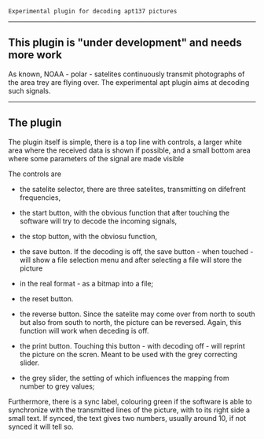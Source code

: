 
    Experimental plugin for decoding apt137 pictures

------------------------------------------------------------------------
This plugin is "under development" and needs more work
------------------------------------------------------------------------

As known, NOAA - polar - satelites continuously transmit photographs of the
area trey are flying over.
The experimental apt plugin aims at decoding such signals.

-----------------------------------------------------------------------
The plugin
----------------------------------------------------------------------

The plugin itself is simple, there is a top line with controls,
a larger white area where the received data is shown if possible,
and a small bottom area where some parameters of the signal are made visible

The controls are

 * the satelite selector, there are three satelites, transmitting on difefrent frequencies, 
 * the start button, with the obvious function that after touching the software will try to decode the incoming signals,

 * the stop button, with the obviosu function,

 * the save button. If the decoding is off, the save button - when touched - will show a file selection menu and after selecting a file will store the picture
- in the real format - as a bitmap into a file;

 * the reset button.

 * the reverse button. Since the satelite may come over from north to south
but also from south to north, the picture can be reversed. Again, this
function will work when deceding is off.

 * the print button. Touching this button - with decoding off - will
reprint the picture on the scren. Meant to be used with the grey correcting
slider.

 * the grey slider, the setting of which influences the mapping from number
to grey values;

Furthermore, there is a sync label, colouring green if the software is able
to synchronize with the transmitted lines of the picture, with to its
right side a small text. If synced, the text gives two numbers, usually
around 10, if not synced it will tell so.

